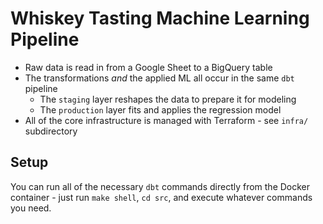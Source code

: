 # Whiskey Tasting Machine Learning Pipeline

* Raw data is read in from a Google Sheet to a BigQuery table
* The transformations *and* the applied ML all occur in the same `dbt` pipeline
  * The `staging` layer reshapes the data to prepare it for modeling
  * The `production` layer fits and applies the regression model
* All of the core infrastructure is managed with Terraform - see `infra/` subdirectory

## Setup
You can run all of the necessary `dbt` commands directly from the Docker container - just run `make shell`, `cd src`, and execute whatever commands you need.